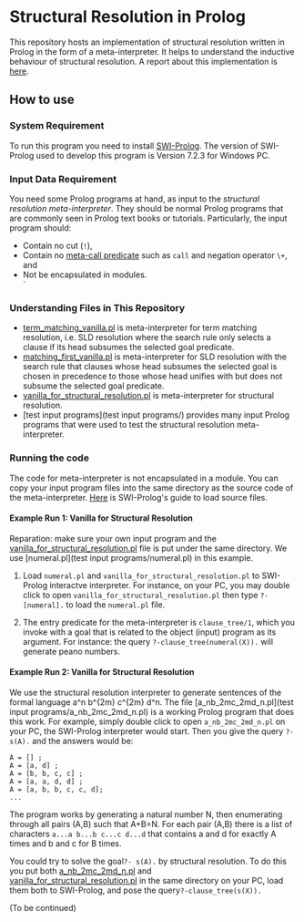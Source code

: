 # Structural Resolution in Prolog

This repository hosts an implementation of structural resolution written in Prolog in the form of a meta-interpreter. 
It helps to understand the inductive behaviour of structural resolution. A report about this implementation is [here](http://www.macs.hw.ac.uk/~yl55/CoALP_Report_Dec16.pdf).

## How to use

### System Requirement

To run this program you need to install [SWI-Prolog](http://www.swi-prolog.org/). 
The version of SWI-Prolog used to develop this program is Version 7.2.3 for Windows PC. 

### Input Data Requirement 

You need some Prolog programs at hand, as input to the *structural resolution meta-interpreter*. 
They should be normal Prolog programs that are commonly seen in Prolog text books or tutorials. Particularly, the input program should:

* Contain no cut (`!`),
* Contain no [meta-call predicate](http://www.swi-prolog.org/pldoc/man?section=metacall) such as `call` and negation operator `\+`, and
* Not be encapsulated in modules.  
`

### Understanding Files in This Repository

* [term_matching_vanilla.pl](term_matching_vanilla.pl) is meta-interpreter for term matching resolution, i.e. SLD resolution where the search rule only selects a clause if its head subsumes the selected goal predicate.
* [matching_first_vanilla.pl](matching_first_vanilla.pl) is meta-interpreter for SLD resolution with the search rule that clauses whose head subsumes the selected goal is chosen in precedence to those whose head unifies with but does not subsume the selected goal predicate.
* [vanilla_for_structural_resolution.pl](vanilla_for_structural_resolution.pl) is meta-interpreter for structural resolution.
* [test input programs](test input programs/) provides many input Prolog programs that were used to test the structural resolution meta-interpreter. 

### Running the code

The code for meta-interpreter is not encapsulated in a module. You can copy your input program files into the same directory as the source code of the meta-interpreter. [Here](http://www.swi-prolog.org/pldoc/man?section=quickstart) is SWI-Prolog's guide to load source files. 

#### Example Run 1: Vanilla for Structural Resolution

Reparation: make sure your own input program and the [vanilla_for_structural_resolution.pl](vanilla_for_structural_resolution.pl) file is put under the same directory. We use [numeral.pl](test input programs/numeral.pl) in this example.

1. Load `numeral.pl` and `vanilla_for_structural_resolution.pl` to SWI-Prolog interactve interpreter. For instance, on your PC, you may double click to open `vanilla_for_structural_resolution.pl` then type `?- [numeral].` to load the `numeral.pl` file.

2. The entry predicate for the meta-interpreter is `clause_tree/1`, which you invoke with a goal that is related to the object (input) program as its argument. For instance: the query `?-clause_tree(numeral(X)).` will generate peano numbers. 

#### Example Run 2: Vanilla for Structural Resolution

We use the structural resolution interpreter to generate sentences of the formal language a^n b^{2m} c^{2m} d^n. The file [a_nb_2mc_2md_n.pl](test input programs/a_nb_2mc_2md_n.pl) is a working Prolog program that does this work. For example, simply double click to open `a_nb_2mc_2md_n.pl` on your PC, the SWI-Prolog interpreter would start. Then you give the query `?- s(A).`
and the answers would be:

    A = [] ;    
    A = [a, d] ;    
    A = [b, b, c, c] ;   
    A = [a, a, d, d] ;    
    A = [a, b, b, c, c, d];    
    ...

The program works by generating a natural number N, then enumerating through all pairs (A,B) such that A+B=N. For each pair (A,B) there is a list of characters `a...a b...b c...c d...d` that contains a and d for exactly A times and  b and c for B times.

You could try to solve the goal`?- s(A).` by structural resolution. To do this you put both [a_nb_2mc_2md_n.pl](a_nb_2mc_2md_n.pl) and   
[vanilla_for_structural_resolution.pl](vanilla_for_structural_resolution.pl) in the same directory on your PC, load them both to SWI-Prolog, and pose the query`?-clause_tree(s(X)).` 

(To be continued)
